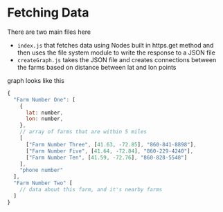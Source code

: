 # Fetching Data

There are two main files here 
- `index.js` that fetches data using Nodes built in https.get method and then uses the file system module to write the response to a JSON file
- `createGraph.js` takes the JSON file and creates connections between the farms based on distance between lat and lon points

graph looks like this
```javascript
{
  "Farm Number One": [
    {
      lat: number,
      lon: number,
    },
    // array of farms that are within 5 miles
    [
      ["Farm Number Three", [41.63, -72.85], "860-841-8898"],
      ["Farm Number Five", [41.64, -72.84], "860-229-4240"],
      ["Farm Number Ten", [41.59, -72.76], "860-828-5548"]
    ],
    "phone number"
  ],
  "Farm Number Two" [
    // data about this farm, and it's nearby farms
  ]
}
```
